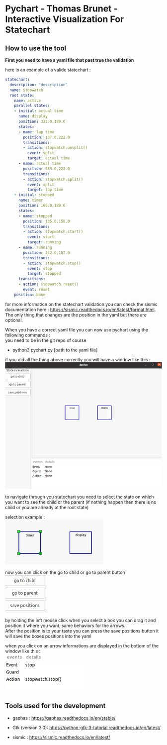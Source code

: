 # Pychart - Thomas Brunet - Interactive Visualization For Statechart

## How to use the tool

**First you need to have a yaml file that past true the validation**

here is an example of a valide statechart : 
```yaml
statechart:
  description: "description"
  name: Stopwatch
  root state:
    name: active
    parallel states:
    - initial: actual time
      name: display
      position: 333.0,189.0
      states:
      - name: lap time
        position: 137.0,222.0
        transitions:
        - action: stopwatch.unsplit()
          event: split
          target: actual time
      - name: actual time
        position: 353.0,222.0
        transitions:
        - action: stopwatch.split()
          event: split
          target: lap time
    - initial: stopped
      name: timer
      position: 169.0,189.0
      states:
      - name: stopped
        position: 135.0,158.0
        transitions:
        - action: stopwatch.start()
          event: start
          target: running
      - name: running
        position: 342.0,157.0
        transitions:
        - action: stopwatch.stop()
          event: stop
          target: stopped
      transitions:
      - action: stopwatch.reset()
        event: reset
    position: None
```
for more information on the statechart validation you can check the sismic documentation here : https://sismic.readthedocs.io/en/latest/format.html.  
The only thing that changes are the position in the yaml but there are optional.

When you have a correct yaml file you can now use pychart using the following commands :  
you need to be in the git repo of course  
* python3 pychart.py [path to the yaml file]

if you did all the thing above correctly you will have a window like this : 
![example img](doc/img/exampleREADME.png)

to navigate through you statechart you need to select the state on which you want to see the child or the parent (if nothing happen then there is no child or you are already at the root state)

selection example :   
![example selection](doc/img/selectionexample.png)

now you can click on the go to child or go to parent button  
![example button](doc/img/examplebutton.png)

by holding the left mouse click when you select a box you can drag it and position it where you want, same behaviors for the arrows.  
After the position is to your taste you can press the save positions button it will save the boxes positions into the yaml

when you click on an arrow informations are displayed in the bottom of the window like this :  
![arrow informations example](doc/img/arrowinfo.png)

## Tools used for the development
* gaphas : https://gaphas.readthedocs.io/en/stable/
* Gtk (version 3.0): https://python-gtk-3-tutorial.readthedocs.io/en/latest/

* sismic : https://sismic.readthedocs.io/en/latest/